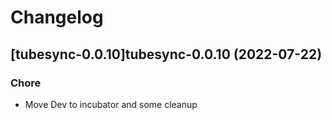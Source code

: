 # Changelog



## [tubesync-0.0.10]tubesync-0.0.10 (2022-07-22)

### Chore

- Move Dev to incubator and some cleanup
  
  